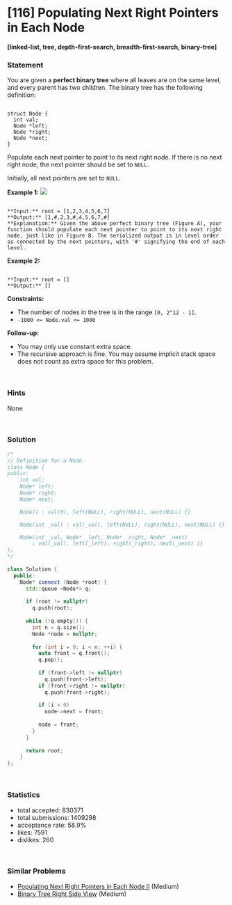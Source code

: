 # [116] Populating Next Right Pointers in Each Node

**[linked-list, tree, depth-first-search, breadth-first-search, binary-tree]**

### Statement

You are given a **perfect binary tree** where all leaves are on the same level, and every parent has two children. The binary tree has the following definition:


```

struct Node {
  int val;
  Node *left;
  Node *right;
  Node *next;
}

```


Populate each next pointer to point to its next right node. If there is no next right node, the next pointer should be set to `NULL`.

Initially, all next pointers are set to `NULL`.


**Example 1:**
![](https://assets.leetcode.com/uploads/2019/02/14/116_sample.png)

```

**Input:** root = [1,2,3,4,5,6,7]
**Output:** [1,#,2,3,#,4,5,6,7,#]
**Explanation:** Given the above perfect binary tree (Figure A), your function should populate each next pointer to point to its next right node, just like in Figure B. The serialized output is in level order as connected by the next pointers, with '#' signifying the end of each level.

```

**Example 2:**

```

**Input:** root = []
**Output:** []

```

**Constraints:**
* The number of nodes in the tree is in the range `[0, 2^12 - 1]`.
* `-1000 <= Node.val <= 1000`


**Follow-up:**
* You may only use constant extra space.
* The recursive approach is fine. You may assume implicit stack space does not count as extra space for this problem.


<br>

### Hints

None

<br>

### Solution

```cpp
/*
// Definition for a Node.
class Node {
public:
    int val;
    Node* left;
    Node* right;
    Node* next;

    Node() : val(0), left(NULL), right(NULL), next(NULL) {}

    Node(int _val) : val(_val), left(NULL), right(NULL), next(NULL) {}

    Node(int _val, Node* _left, Node* _right, Node* _next)
        : val(_val), left(_left), right(_right), next(_next) {}
};
*/

class Solution {
  public:
    Node* connect (Node *root) {
      std::queue <Node*> q;
      
      if (root != nullptr)
        q.push(root);
      
      while (!q.empty()) {
        int n = q.size();
        Node *node = nullptr;
        
        for (int i = 0; i < n; ++i) {
          auto front = q.front();
          q.pop();
          
          if (front->left != nullptr)
            q.push(front->left);
          if (front->right != nullptr)
            q.push(front->right);
          
          if (i > 0)
            node->next = front;
          
          node = front;
        }
      }
      
      return root;
    }
};
```

<br>

### Statistics

- total accepted: 830371
- total submissions: 1409298
- acceptance rate: 58.9%
- likes: 7591
- dislikes: 260

<br>

### Similar Problems

- [Populating Next Right Pointers in Each Node II](https://leetcode.com/problems/populating-next-right-pointers-in-each-node-ii) (Medium)
- [Binary Tree Right Side View](https://leetcode.com/problems/binary-tree-right-side-view) (Medium)
